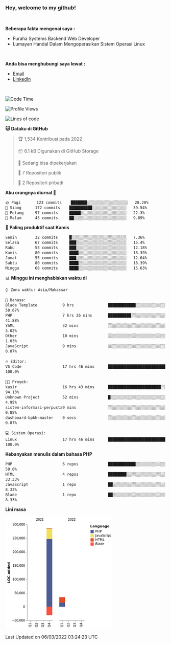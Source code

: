 <h3>Hey, welcome to my github!</h3>

<br>

<p><strong>Beberapa fakta mengenai saya :</strong></p>

<ul>
  <li>Furaha Systems Backend Web Developer</li>
  <li>Lumayan Handal Dalam Mengoperasikan Sistem Operasi Linux</li>
</ul>

<br>

<p><strong>Anda bisa menghubungi saya lewat :</strong></p>

<ul>
  <li><a href="mailto:renaldiapriyanto419@gmail.com">Email</a></li>
  <li><a href="https://www.linkedin.com/in/renaldi-kadang-314314206/">LinkedIn</a></li>
</ul>

<br>

<!--START_SECTION:waka-->
![Code Time](http://img.shields.io/badge/Code%20Time-34%20hrs%2024%20mins-blue)

![Profile Views](http://img.shields.io/badge/Profil%20dilihat-17-blue)

![Lines of code](https://img.shields.io/badge/Sejak%20Hello%20World%20aku%20telah%20menulis-291%20Thousand%20baris%20kode-blue)

**🐱 Dataku di GitHub** 

> 🏆 1,534 Kontribusi pada 2022
 > 
> 📦 6.1 kB Digunakan di GitHub Storage 
 > 
> 💼 Sedang bisa dipekerjakan
 > 
> 📜 7 Repositori publik 
 > 
> 🔑 2 Repositori pribadi  
 > 
**Aku orangnya diurnal 🐤** 

```text
🌞 Pagi       123 commits    ███████░░░░░░░░░░░░░░░░░░   28.28% 
🌆 Siang      172 commits    ██████████░░░░░░░░░░░░░░░   39.54% 
🌃 Petang     97 commits     █████░░░░░░░░░░░░░░░░░░░░   22.3% 
🌙 Malam      43 commits     ██░░░░░░░░░░░░░░░░░░░░░░░   9.89%

```
📅 **Paling produktif saat Kamis** 

```text
Senin        32 commits     █░░░░░░░░░░░░░░░░░░░░░░░░   7.36% 
Selasa       67 commits     ███░░░░░░░░░░░░░░░░░░░░░░   15.4% 
Rabu         53 commits     ███░░░░░░░░░░░░░░░░░░░░░░   12.18% 
Kamis        80 commits     ████░░░░░░░░░░░░░░░░░░░░░   18.39% 
Jumat        55 commits     ███░░░░░░░░░░░░░░░░░░░░░░   12.64% 
Sabtu        80 commits     ████░░░░░░░░░░░░░░░░░░░░░   18.39% 
Minggu       68 commits     ████░░░░░░░░░░░░░░░░░░░░░   15.63%

```


📊 **Minggu ini menghabiskan waktu di** 

```text
⌚︎ Zona waktu: Asia/Makassar

💬 Bahasa: 
Blade Template           9 hrs               ████████████░░░░░░░░░░░░░   50.67% 
PHP                      7 hrs 26 mins       ██████████░░░░░░░░░░░░░░░   41.88% 
YAML                     32 mins             ░░░░░░░░░░░░░░░░░░░░░░░░░   3.02% 
Other                    10 mins             ░░░░░░░░░░░░░░░░░░░░░░░░░   1.03% 
JavaScript               9 mins              ░░░░░░░░░░░░░░░░░░░░░░░░░   0.87%

🔥 Editor: 
VS Code                  17 hrs 46 mins      █████████████████████████   100.0%

🐱‍💻 Proyek: 
kasir                    16 hrs 43 mins      ███████████████████████░░   94.13% 
Unknown Project          52 mins             █░░░░░░░░░░░░░░░░░░░░░░░░   4.95% 
sistem-informasi-perpusta9 mins              ░░░░░░░░░░░░░░░░░░░░░░░░░   0.85% 
dashboard-bpkh-master    0 secs              ░░░░░░░░░░░░░░░░░░░░░░░░░   0.07%

💻 Sistem Operasi: 
Linux                    17 hrs 46 mins      █████████████████████████   100.0%

```

**Kebanyakan menulis dalam bahasa PHP** 

```text
PHP                      6 repos             ████████████░░░░░░░░░░░░░   50.0% 
HTML                     4 repos             ████████░░░░░░░░░░░░░░░░░   33.33% 
JavaScript               1 repo              ██░░░░░░░░░░░░░░░░░░░░░░░   8.33% 
Blade                    1 repo              ██░░░░░░░░░░░░░░░░░░░░░░░   8.33%

```


**Lini masa**

![Chart not found](https://raw.githubusercontent.com/Sylent-Sys/Sylent-Sys/main/charts/bar_graph.png) 


 Last Updated on 06/03/2022 03:24:23 UTC
<!--END_SECTION:waka-->

